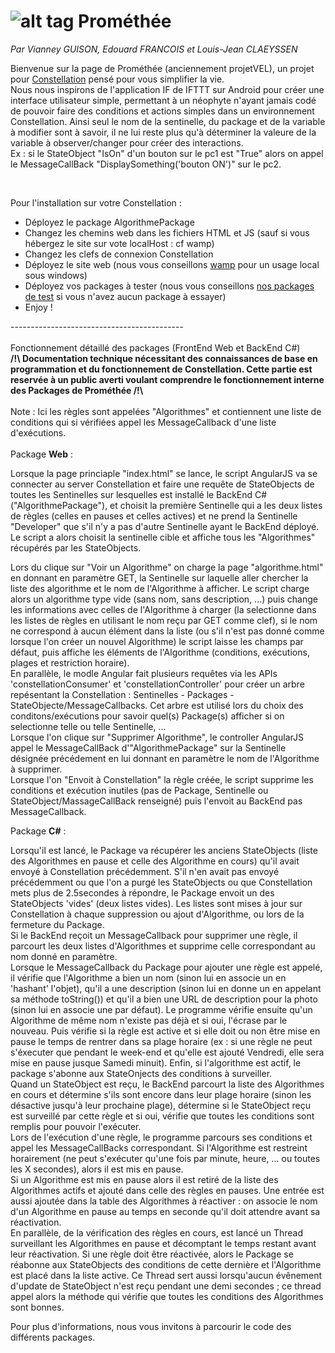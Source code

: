 # ![alt tag](https://github.com/projetVEL/projetVEL/blob/master/logo.png) Prométhée
<i>Par Vianney GUISON, Edouard FRANCOIS et Louis-Jean CLAEYSSEN</i>
<br/>
<p>
Bienvenue sur la page de Prométhée (anciennement projetVEL), un projet pour <a href="http://www.myconstellation.io/">Constellation</a> pensé pour vous simplifier la vie. 
<br/>
Nous nous inspirons de l'application IF de IFTTT sur Android pour créer une interface utilisateur simple, permettant à un néophyte n'ayant jamais codé de pouvoir faire des conditions et actions simples dans un environnement Constellation. Ainsi seul le nom de la sentinelle, du package et de la variable à modifier sont à savoir, il ne lui reste plus qu'à déterminer la valeure de la variable à observer/changer pour créer des interactions.
<br/>
Ex : si le StateObject "IsOn" d'un bouton sur le pc1 est "True" alors on appel le MessageCallBack "DisplaySomething('bouton ON')" sur le pc2.
</p>
<br />
<p>
Pour l'installation sur votre Constellation :<br/>
<ul>
<li>Déployez le package AlgorithmePackage</li>
<li>Changez les chemins web dans les fichiers HTML et JS (sauf si vous hébergez le site sur vote localHost : cf wamp)</li>
<li>Changez les clefs de connexion Constellation</li>
<li>Déployez le site web (nous vous conseillons <a href="http://www.wampserver.com/">wamp</a> pour un usage local sous windows)</li>
<li>Déployez vos packages à tester (nous vous conseillons <a href="https://github.com/projetVEL/projetVEL/tree/master/Packages%20Annexes">nos packages de test</a> si vous n'avez aucun package à essayer)</li>
<li>Enjoy !</li>
</ul>
</p>
<div style="text-aligne:center"> -------------------------------------------</div>
<br/>
Fonctionnement détaillé des packages (FrontEnd Web et BackEnd C#) <br/>
<b> /!\ Documentation technique nécessitant des connaissances de base en programmation et du fonctionnement de Constellation. Cette partie est reservée à un public averti voulant comprendre le fonctionnement interne des Packages de Prométhée /!\ </b>
<br/><br/>
Note : Ici les règles sont appelées "Algorithmes" et contiennent une liste de conditions qui si vérifiées appel les MessageCallback d'une liste d'exécutions.
<br/><br/>
Package <b>Web</b> :
<p>
Lorsque la page princiaple "index.html" se lance, le script AngularJS va se connecter au server Constellation et faire une requête de StateObjects de toutes les Sentinelles sur lesquelles est installé le BackEnd C# ("AlgorithmePackage"), et choisit la première Sentinelle qui a les deux listes de règles (celles en pauses et celles actives) et ne prend la Sentinelle "Developer" que s'il n'y a pas d'autre Sentinelle ayant le BackEnd déployé. <br/>
Le script a alors choisit la sentinelle cible et affiche tous les "Algorithmes" récupérés par les StateObjects.
</p>
<p>
Lors du clique sur "Voir un Algorithme" on charge la page "algorithme.html" en donnant en paramètre GET, la Sentinelle sur laquelle aller chercher la liste des algorithme et le nom de l'Algorithme à afficher. Le script charge alors un algorithme type vide (sans nom, sans description, ...) puis change les informations avec celles de l'Algorithme à charger (la selectionne dans les listes de règles en utilisant le nom reçu par GET comme clef), si le nom ne correspond à aucun élément dans la liste (ou s'il n'est pas donné comme lorsque l'on créer un nouvel Algorithme) le script laisse les champs par défaut, puis affiche les éléments de l'Algorithme (conditions, exécutions, plages et restriction horaire). <br/>
En parallèle, le modle Angular fait plusieurs requêtes via les APIs 'constellationConsumer' et 'constellationController' pour créer un arbre repésentant la Constellation : Sentinelles - Packages - StateObjecte/MessageCallbacks. Cet arbre est utilisé lors du choix des conditons/exécutions pour savoir quel(s) Package(s) afficher si on selectionne telle ou telle Sentinelle, ...
<br/>
Lorsque l'on clique sur "Supprimer Algorithme", le controller AngularJS appel le MessageCallBack d'"AlgorithmePackage" sur la Sentinelle désignée précédement en lui donnant en paramètre le nom de l'Algorithme à supprimer.
<br/>
Lorsque l'on "Envoit à Constellation" la règle créée, le script supprime les conditions et exécution inutiles (pas de Package, Sentinelle ou StateObject/MassageCallBack renseigné) puis l'envoit au BackEnd pas MessageCallback.
</p>
Package <b>C#</b> : 
<p>
Lorsqu'il est lancé, le Package va récupérer les anciens StateObjects (liste des Algorithmes en pause et celle des Algorithme en cours) qu'il avait envoyé à Constellation précédemment. S'il n'en avait pas envoyé précédemment ou que l'on a purgé les StateObjects ou que Constellation mets plus de 2.5secondes à répondre, le Package envoit un des StateObjects 'vides' (deux listes vides). Les listes sont mises à jour sur Constellation à chaque suppression ou ajout d'Algorithme, ou lors de la fermeture du Package.
<br/>
Si le BackEnd reçoit un MessageCallback pour supprimer une règle, il parcourt les deux listes d'Algorithmes et supprime celle correspondant au nom donné en paramètre.
<br/>
Lorsque le MessageCallback du Package pour ajouter une règle est appelé, il vérifie que l'Algorithme a bien un nom (sinon lui en associe un en 'hashant' l'objet), qu'il a une description (sinon lui en donne un en appelant sa méthode toString()) et qu'il a bien une URL de description pour la photo (sinon lui en associe une par défaut). Le programme vérifie ensuite qu'un Algorithme de même nom n'existe pas déjà et si oui, l'écrase par le nouveau. Puis vérifie si la règle est active et si elle doit ou non être mise en pause le temps de rentrer dans sa plage horaire (ex : si une règle ne peut s'éxecuter que pendant le week-end et qu'elle est ajouté Vendredi, elle sera mise en pause jusque Samedi minuit). Enfin, si l'algorithme est actif, le package s'abonne aux StateOnjects des conditions à surveiller.
<br/>
Quand un StateObject est reçu, le BackEnd parcourt la liste des Algorithmes en cours et détermine s'ils sont encore dans leur plage horaire (sinon les désactive jusqu'à leur prochaine plage), détermine si le StateObject reçu est surveillé par cette règle et si oui, vérifie que toutes les conditions sont remplis pour pouvoir l'exécuter.
<br/>
Lors de l'exécution d'une règle, le programme parcours ses conditions et appel les MessageCallBacks correspondant. Si l'Algorithme est restreint horairement (ne peut s'exécuter qu'une fois par minute, heure, ... ou toutes les X secondes), alors il est mis en pause.
<br/>
Si un Algorithme est mis en pause alors il est retiré de la liste des Algorithmes actifs et ajouté dans celle des règles en pauses. Une entrée est aussi ajoutée dans la table des Algorithmes à réactiver : on associe le nom d'un Algorithme en pause au temps en seconde qu'il doit attendre avant sa réactivation.
<br/>
En parallèle, de la vérification des règles en cours, est lancé un Thread surveillant les Algorithmes en pause et décomptant le temps restant avant leur réactivation. Si une règle doit être réactivée, alors le Package se réabonne aux StateObjects des conditions de cette dernière et l'Algorithme est placé dans la liste active. Ce Thread sert aussi lorsqu'aucun évênement d'update de StateObject n'est reçu pendant une demi secondes ; ce thread appel alors la méthode qui vérifie que toutes les conditions des Algorithmes sont bonnes.
</p>
Pour plus d'informations, nous vous invitons à parcourir le code des différents packages.
